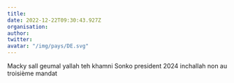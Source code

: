 ```yaml
---
title: 
date: 2022-12-22T09:30:43.927Z
organisation: 
author: 
twitter: 
avatar: "/img/pays/DE.svg"
---
```


Macky sall geumal yallah teh khamni Sonko president 2024 inchallah non au troisième mandat 